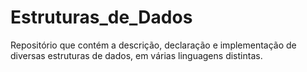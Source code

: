# Estruturas_de_Dados
Repositório que contém a descrição, declaração e implementação de diversas estruturas de dados, em várias linguagens distintas.

